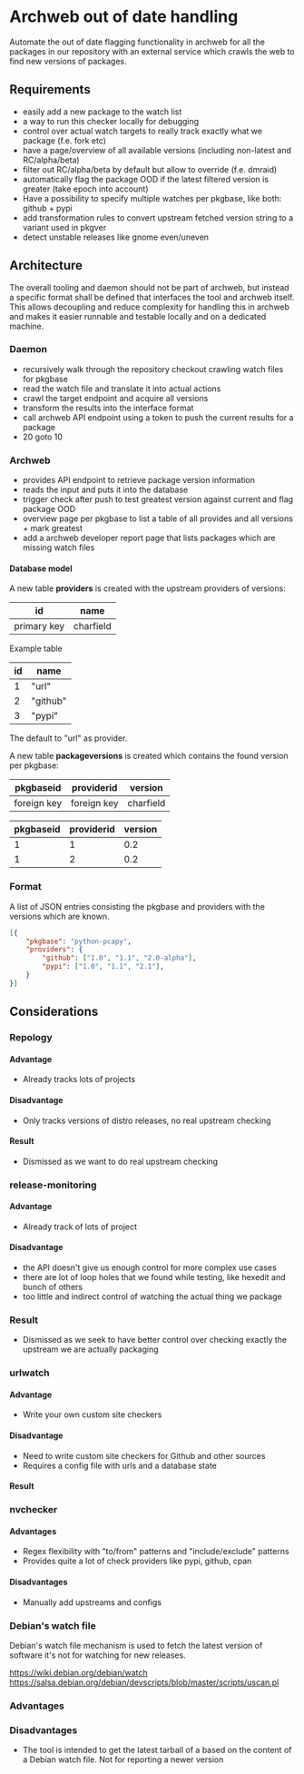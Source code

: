 # Archweb out of date handling

Automate the out of date flagging functionality in archweb for all the packages
in our repository with an external service which crawls the web to find new
versions of packages.


## Requirements

- easily add a new package to the watch list
- a way to run this checker locally for debugging
- control over actual watch targets to really track exactly what we package (f.e. fork etc)
- have a page/overview of all available versions (including non-latest and RC/alpha/beta)
- filter out RC/alpha/beta by default but allow to override (f.e. dmraid)
- automatically flag the package OOD if the latest filtered version is greater (take epoch into account)
- Have a possibility to specify multiple watches per pkgbase, like both: github + pypi
- add transformation rules to convert upstream fetched version string to a variant used in pkgver
- detect unstable releases like gnome even/uneven


## Architecture

The overall tooling and daemon should not be part of archweb, but instead a
specific format shall be defined that interfaces the tool and archweb itself.
This allows decoupling and reduce complexity for handling this in archweb and
makes it easier runnable and testable locally and on a dedicated machine.


### Daemon

- recursively walk through the repository checkout crawling watch files for pkgbase
- read the watch file and translate it into actual actions
- crawl the target endpoint and acquire all versions
- transform the results into the interface format
- call archweb API endpoint using a token to push the current results for a package
- 20 goto 10


### Archweb

- provides API endpoint to retrieve package version information
- reads the input and puts it into the database
- trigger check after push to test greatest version against current and flag package OOD
- overview page per pkgbase to list a table of all provides and all versions + mark greatest
- add a archweb developer report page that lists packages which are missing watch files


#### Database model

A new table **providers** is created with the upstream providers of versions:

| id          |     name     |
| ----------  | ------------ |
| primary key | charfield    |

Example table

| id          |     name     |
| ----------- | ------------ |
| 1           | "url"        |
| 2           | "github"     |
| 3           | "pypi"       |

The default to "url" as provider.

A new table **packageversions** is created which contains the found version per pkgbase:

| pkgbaseid   | providerid   | version     |
| ----------- | ------------ | ----------- |
| foreign key | foreign key  | charfield   |

| pkgbaseid   | providerid   | version     |
| ----------- | ------------ | ----------- |
| 1           | 1            | 0.2         |
| 1           | 2            | 0.2         |


### Format

A list of JSON entries consisting the pkgbase and providers with the versions which are known.

```json
[{
    "pkgbase": "python-pcapy",
    "providers": {
        "github": ["1.0", "1.1", "2.0-alpha"],
        "pypi": ["1.0", "1.1", "2.1"],
    }
}]
```


## Considerations

### Repology

#### Advantage
- Already tracks lots of projects

#### Disadvantage
- Only tracks versions of distro releases, no real upstream checking

#### Result
- Dismissed as we want to do real upstream checking

### release-monitoring

#### Advantage
- Already track of lots of project

#### Disadvantage
- the API doesn't give us enough control for more complex use cases
- there are lot of loop holes that we found while testing, like hexedit and bunch of others
- too little and indirect control of watching the actual thing we package

### Result
- Dismissed as we seek to have better control over checking exactly the upstream we are actually packaging

### urlwatch

#### Advantage
- Write your own custom site checkers

#### Disadvantage
- Need to write custom site checkers for Github and other sources
- Requires a config file with urls and a database state

#### Result

### nvchecker

#### Advantages
- Regex flexibility with "to/from" patterns and "include/exclude" patterns
- Provides quite a lot of check providers like pypi, github, cpan

#### Disadvantages
- Manually add upstreams and configs

### Debian's watch file

Debian's watch file mechanism is used to fetch the latest version of software
it's not for watching for new releases.

https://wiki.debian.org/debian/watch
https://salsa.debian.org/debian/devscripts/blob/master/scripts/uscan.pl

### Advantages

### Disadvantages
- The tool is intended to get the latest tarball of a based on the content of a Debian watch file. Not for reporting a newer version
